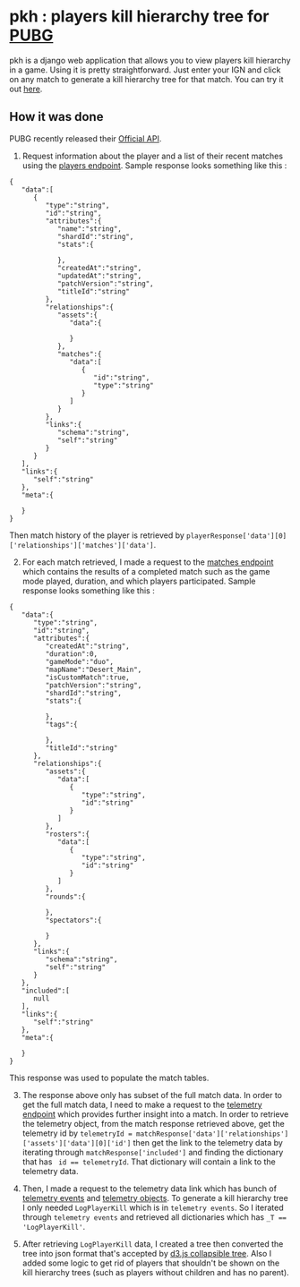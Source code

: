 # pkh : players kill hierarchy tree for [PUBG](https://www.pubg.com/)

pkh is a django web application that allows you to view players kill hierarchy in a game. 
Using it is pretty straightforward. Just enter your IGN and click on any match to generate a kill hierarchy tree for that match.
You can try it out [here](http://pubg-pkh.herokuapp.com/). 

## How it was done
PUBG recently released their [Official API](https://developer.playbattlegrounds.com/).
1) Request information about the player and a list of their recent matches using the [players endpoint](https://documentation.pubg.com/en/players-endpoint.html).
Sample response looks something like this :
```
{
   "data":[
      {
         "type":"string",
         "id":"string",
         "attributes":{
            "name":"string",
            "shardId":"string",
            "stats":{

            },
            "createdAt":"string",
            "updatedAt":"string",
            "patchVersion":"string",
            "titleId":"string"
         },
         "relationships":{
            "assets":{
               "data":{

               }
            },
            "matches":{
               "data":[
                  {
                     "id":"string",
                     "type":"string"
                  }
               ]
            }
         },
         "links":{
            "schema":"string",
            "self":"string"
         }
      }
   ],
   "links":{
      "self":"string"
   },
   "meta":{

   }
}
```
Then match history of the player is retrieved by ```playerResponse['data'][0]['relationships']['matches']['data']```.

2) For each match retrieved, I made a request to the [matches endpoint](https://documentation.pubg.com/en/matches-endpoint.html) which contains the results of a completed match such as the game mode played, duration, and which players participated.
Sample response looks something like this :
```
{
   "data":{
      "type":"string",
      "id":"string",
      "attributes":{
         "createdAt":"string",
         "duration":0,
         "gameMode":"duo",
         "mapName":"Desert_Main",
         "isCustomMatch":true,
         "patchVersion":"string",
         "shardId":"string",
         "stats":{

         },
         "tags":{

         },
         "titleId":"string"
      },
      "relationships":{
         "assets":{
            "data":[
               {
                  "type":"string",
                  "id":"string"
               }
            ]
         },
         "rosters":{
            "data":[
               {
                  "type":"string",
                  "id":"string"
               }
            ]
         },
         "rounds":{

         },
         "spectators":{

         }
      },
      "links":{
         "schema":"string",
         "self":"string"
      }
   },
   "included":[
      null
   ],
   "links":{
      "self":"string"
   },
   "meta":{

   }
}
```
This response was used to populate the match tables.

3) The response above only has subset of the full match data. In order to get the full match data, I need to make a request to the [telemetry endpoint](https://documentation.pubg.com/en/telemetry.html) which provides further insight into a match.
In order to retrieve the telemetry object, from the match response retrieved above, get the telemetry id by
```telemetryId = matchResponse['data']['relationships']['assets']['data'][0]['id']``` then get the link to the telemetry data by iterating through ```matchResponse['included']``` and finding the dictionary that has ``` id == telemetryId```. That dictionary will contain a link to the telemetry data.

4) Then, I made a request to the telemetry data link which has bunch of [telemetry events](https://documentation.pubg.com/en/telemetry-events.html) and [telemetry objects](https://documentation.pubg.com/en/telemetry-objects.html). To generate a kill hierarchy tree I only needed ```LogPlayerKill``` which is in ```telemetry events```.
So I iterated through ```telemetry events``` and retrieved all dictionaries which has ``` _T == 'LogPlayerKill' ```.

5) After retrieving ```LogPlayerKill``` data, I created a tree then converted the tree into json format that's accepted by [d3.js collapsible tree](http://mbostock.github.io/d3/talk/20111018/tree.html). Also I added some logic to get rid of players that shouldn't be shown on the kill hierarchy trees (such as players without children and has no parent).
